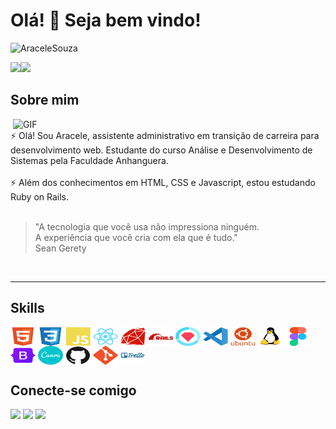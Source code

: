 # Olá! 👋   Seja bem vindo!

<p align="left"> <img src="https://komarev.com/ghpvc/?username=AraceleSouza" alt="AraceleSouza" /> </p>

<div style="display:inline_block">
<a href="https://github.com/aracelesouza"> </a><img height="150em"  src="https://github-readme-stats.vercel.app/api?username=aracelesouza&show_icons=true&theme=jolly&include_all_commits=true&count_private=true"/><img height="150em" src="https://github-readme-stats.vercel.app/api/top-langs/?username=aracelesouza&&layout=compact&hide=shell&theme=jolly"/>
</div>

  ## Sobre mim 
  
<img align="right" alt="GIF" src="https://octocat-generator-assets.githubusercontent.com/my-octocat-1624419416217.png" width="500px" />  ⚡ Olá!  Sou Aracele, assistente administrativo em transição de carreira para desenvolvimento web. Estudante do curso Análise e Desenvolvimento de Sistemas pela Faculdade Anhanguera.<br><br> ⚡ Além dos conhecimentos em HTML, CSS e Javascript, estou estudando Ruby on Rails. <br><br> <blockquote>"A tecnologia que você usa não impressiona ninguém. <br>A experiência que você cria com ela que é tudo." <br>Sean Gerety</blockquote><br>


---

## Skills 
<div style="display:inline_block">
<img align="center" height="30" width="40" src="https://raw.githubusercontent.com/devicons/devicon/master/icons/html5/html5-original.svg">
<img align="center" height="30" width="40" src="https://raw.githubusercontent.com/devicons/devicon/master/icons/css3/css3-original.svg">
<img align="center" height="30" width="40" src="https://raw.githubusercontent.com/devicons/devicon/master/icons/javascript/javascript-plain.svg">
<img align="center" height="30" width="40" src="https://raw.githubusercontent.com/devicons/devicon/master/icons/react/react-original.svg">
<img align="center" height="30" width="40" src="https://raw.githubusercontent.com/devicons/devicon/master/icons/ruby/ruby-plain.svg">
<img align="center" height="30" width="40" src="https://raw.githubusercontent.com/devicons/devicon/master/icons/rails/rails-plain-wordmark.svg">
<img align="center" height="30" width="40" src="https://raw.githubusercontent.com/devicons/devicon/master/icons/rspec/rspec-original.svg">
<img align="center" height="30" width="40" src="https://raw.githubusercontent.com/devicons/devicon/master/icons/vscode/vscode-original.svg">
<img align="center" height="30" width="40" src="https://raw.githubusercontent.com/devicons/devicon/master/icons/ubuntu/ubuntu-plain-wordmark.svg">
<img align="center" height="30" width="40" src="https://raw.githubusercontent.com/devicons/devicon/master/icons/linux/linux-original.svg">
<img align="center" height="30" width="40" src="https://raw.githubusercontent.com/devicons/devicon/master/icons/figma/figma-original.svg">
<img align="center" height="30" width="40" src="https://raw.githubusercontent.com/devicons/devicon/master/icons/bootstrap/bootstrap-original.svg">
<img align="center" height="30" width="40" src="https://raw.githubusercontent.com/devicons/devicon/master/icons/canva/canva-original.svg">
<img align="center" height="30" width="40" src="https://raw.githubusercontent.com/devicons/devicon/master/icons/github/github-original.svg">
<img align="center" height="30" width="40" src="https://raw.githubusercontent.com/devicons/devicon/master/icons/git/git-original.svg">
<img align="center" height="30" width="40" src="https://raw.githubusercontent.com/devicons/devicon/master/icons/trello/trello-plain-wordmark.svg"><div>

##  Conecte-se comigo
<a href="https://www.linkedin.com/in/aracelesouza-45875016a" target="_blank"><img src="https://img.shields.io/badge/-LinkedIn-%230077B5?style=for-the-badge&logo=linkedin&logoColor=white" target="_blank"></a> <a href = "mailto:[aracele-souza@hotmail.com]"><img src="https://img.shields.io/badge/Microsoft_Outlook-0078D4?style=for-the-badge&logo=microsoft-outlook&logoColor=white" target="_blank"></a> <a href="https://instagram.com/aracelesouza2" target="_blank"><img src="https://img.shields.io/badge/-Instagram-%23E4405F?style=for-the-badge&logo=instagram&logoColor=white" target="_blank"></a>
</div>

